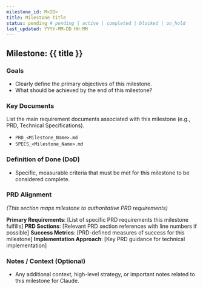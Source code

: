 ```yaml
---
milestone_id: M<ID>
title: Milestone Title
status: pending # pending | active | completed | blocked | on_hold
last_updated: YYYY-MM-DD HH:MM
---
```


## Milestone: {{ title }}

### Goals
- Clearly define the primary objectives of this milestone.
- What should be achieved by the end of this milestone?

### Key Documents

List the main requirement documents associated with this milestone (e.g., PRD, Technical Specifications).

- `PRD_<Milestone_Name>.md`
- `SPECS_<Milestone_Name>.md`

### Definition of Done (DoD)
- Specific, measurable criteria that must be met for this milestone to be considered complete.

### PRD Alignment
*(This section maps milestone to authoritative PRD requirements)*

**Primary Requirements**: [List of specific PRD requirements this milestone fulfills]
**PRD Sections**: [Relevant PRD section references with line numbers if possible]
**Success Metrics**: [PRD-defined measures of success for this milestone]
**Implementation Approach**: [Key PRD guidance for technical implementation]

### Notes / Context (Optional)
- Any additional context, high-level strategy, or important notes related to this milestone for Claude.
